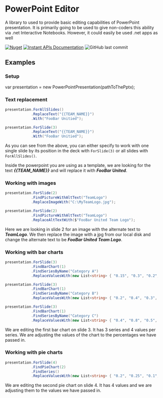 # PowerPoint Editor
A library to used to provide basic editing capabilities of PowerPoint presentation. It is primarily going to be used to give non-coders this ability via .net Interactive Notebooks. However, it could easily be used .net apps as well

[![Nuget](https://img.shields.io/nuget/v/Fritz.InstantAPIs)](https://www.nuget.org/packages/CFXYZ.PowerPointEditorLib/)
[![Instant APIs Documentation](https://img.shields.io/badge/docs-ready!-blue)](https://github.com/cfelstead/PowerPointEditor)
![GitHub last commit](https://img.shields.io/github/last-commit/cfelstead/PowerPointEditor)

## Examples

### Setup

var presentation = new PowerPointPresentation(pathToThePptx);

### Text replacement

```csharp
presentation.ForAllSlides()
            .ReplaceText("{{TEAM_NAME}}")
            .With("FooBar Unitied");

presentation.ForSlide(3)
            .ReplaceText("{{TEAM_NAME}}")
            .With("FooBar Unitied");
```

As you can see from the above, you can either specify to work with one single slide by its position in the deck with `ForSlide(3)` or all slides with `ForAllSlides()`.

Inside the powerpoint you are using as a template, we are looking for the text ***{{TEAM_NAME}}*** and will replace it with ***FooBar United***.

### Working with images

```csharp
presentation.ForSlide(2)
            .FindPictureWithAltText("TeamLogo")
            .ReplaceImageWith("C:\MyTeamLogo.jpg");

presentation.ForSlide(2)
            .FindPictureWithAltText("TeamLogo")
            .ReplaceAltTextWith($"FooBar United Team Logo");
```

Here we are looking in slide 2 for an image with the alternate text to ***TeamLogo***. We then replace the image with a jpg from our local disk and change the alternate text to be ***FooBar United Team Logo***.

### Working with bar charts

```csharp
presentation.ForSlide(3)
            .FindBarChart(1)
            .FindSeriesByName("Category A")
            .ReplaceValuesWith(new List<string> { "0.15", "0.3", "0.2", "0.2" });

presentation.ForSlide(3)
            .FindBarChart(1)
            .FindSeriesByName("Category B")
            .ReplaceValuesWith(new List<string> { "0.2", "0.4", "0.3", "0.32" });

presentation.ForSlide(3)
            .FindBarChart(1)
            .FindSeriesByName("Category C")
            .ReplaceValuesWith(new List<string> { "0.4", "0.8", "0.5", "0.48" });
```

We are editing the first bar chart on slide 3. It has 3 series and 4 values per series. We are adjusting the values of the chart to the percentages we have passed in.

### Working with pie charts

```csharp
presentation.ForSlide(4)
            .FindPieChart(2)
            .FindSeries()
            .ReplaceValuesWith(new List<string> { "0.2", "0.25", "0.1", "0.45" });
```

We are editing the second pie chart on slide 4. It has 4 values and we are adjusting them to the values we have passed in.